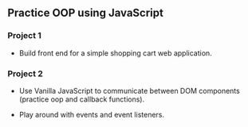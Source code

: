 ## Practice OOP using JavaScript

### Project 1

- Build front end for a simple shopping cart web application.

### Project 2

- Use Vanilla JavaScript to communicate between DOM components (practice oop and callback functions).

- Play around with events and event listeners.
